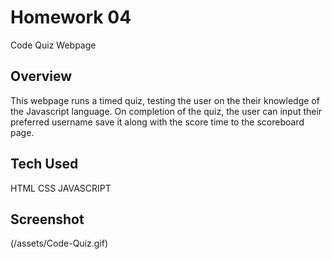 # Homework 04
Code Quiz Webpage

## Overview
This webpage runs a timed quiz, testing the user on the their knowledge of the Javascript language. On completion of the quiz, the user can input their preferred username save it along with the score time to the scoreboard page. 

## Tech Used 
HTML
CSS
JAVASCRIPT

## Screenshot
(/assets/Code-Quiz.gif)

